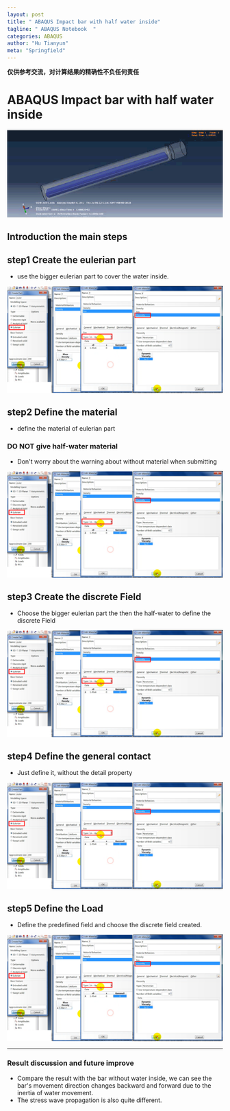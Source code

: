 ```yaml
---
layout: post
title: " ABAQUS Impact bar with half water inside"
tagline: " ABAQUS Notebook  "
categories: ABAQUS
author: "Hu Tianyun"
meta: "Springfield"
---
```

**仅供参考交流，对计算结果的精确性不负任何责任**

# ABAQUS Impact bar with half water inside

![half water imapct](/post_img/half-water-imapct/half-water-imapct.gif  "half water imapct")

## Introduction the main steps

## step1 Create the eulerian part   
 * use the bigger eulerian part to cover the water inside.
 
<img src="/post_img/half-water-imapct/f4.png" data-canonical-src="/post_img/half-water-imapct/f4.png" />

## step2 Define the material 
 * define the material of eulerian part

### DO NOT give half-water material
 * Don't worry about the warning about without material when submitting
 
<img src="/post_img/half-water-imapct/f4.png" data-canonical-src="/post_img/half-water-imapct/f1.png" />

## step3 Create the discrete Field
 * Choose the bigger eulerian part the then the half-water to define the discrete Field

<img src="/post_img/half-water-imapct/f4.png" data-canonical-src="/post_img/half-water-imapct/f2.png" />

## step4 Define the general contact
 * Just define it, without the detail property

<img src="/post_img/half-water-imapct/f4.png" data-canonical-src="/post_img/half-water-imapct/f5.png" />

## step5 Define the Load
 * Define the predefined field and choose the discrete field created.

<img src="/post_img/half-water-imapct/f4.png" data-canonical-src="/post_img/half-water-imapct/f3.png" />

*******************************************************
### Result discussion and future improve 
 * Compare the result with the bar without water inside, we can see the bar's movement direction changes backward and forward due to the inertia of water movement.
 * The stress wave propagation is also quite different.
